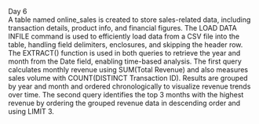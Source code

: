 Day 6  
A table named online_sales is created to store sales-related data, including transaction details, product info, and financial figures.
The LOAD DATA INFILE command is used to efficiently load data from a CSV file into the table, handling field delimiters, enclosures, and skipping the header row.
The EXTRACT() function is used in both queries to retrieve the year and month from the Date field, enabling time-based analysis.
The first query calculates monthly revenue using SUM(Total Revenue) and also measures sales volume with COUNT(DISTINCT Transaction ID).
Results are grouped by year and month and ordered chronologically to visualize revenue trends over time.
The second query identifies the top 3 months with the highest revenue by ordering the grouped revenue data in descending order and using LIMIT 3.
